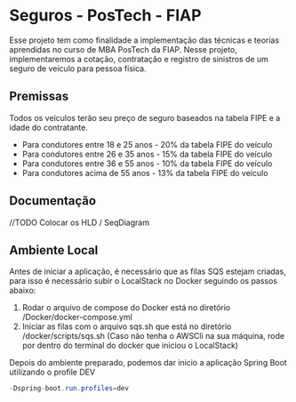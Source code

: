 # Seguros - PosTech - FIAP

Esse projeto tem como finalidade a implementação das técnicas e teorias aprendidas no curso de MBA PosTech da FIAP. Nesse projeto, implementaremos a cotação, contratação e registro de sinistros de um seguro de veículo para pessoa física.


## Premissas

Todos os veículos terão seu preço de seguro baseados na tabela FIPE e a idade do contratante.

- Para condutores entre 18 e 25 anos - 20% da tabela FIPE do veículo
- Para condutores entre 26 e 35 anos - 15% da tabela FIPE do veículo
- Para condutores entre 36 e 55 anos - 10% da tabela FIPE do veículo
- Para condutores acima de 55 anos - 13% da tabela FIPE do veículo

## Documentação
//TODO Colocar os HLD / SeqDiagram

## Ambiente Local
Antes de iniciar a aplicação, é necessário que as filas SQS estejam criadas, para isso é necessário subir o LocalStack no Docker seguindo os passos abaixo:
1. Rodar o arquivo de compose do Docker está no diretório /Docker/docker-compose.yml
2. Iniciar as filas com o arquivo sqs.sh que está no diretório /docker/scripts/sqs.sh (Caso não tenha o AWSCli na sua máquina, rode por dentro do terminal do docker que iniciou o LocalStack)

Depois do ambiente preparado, podemos dar inicio a aplicação Spring Boot utilizando o profile DEV
```java
-Dspring-boot.run.profiles=dev
```
